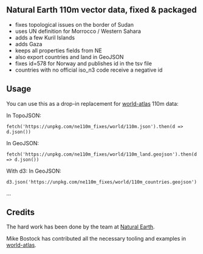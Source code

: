 ## Natural Earth 110m vector data, fixed & packaged

- fixes topological issues on the border of Sudan
- uses UN definition for Morrocco / Western Sahara
- adds a few Kuril Islands
- adds Gaza
- keeps all properties fields from NE
- also export countries and land in GeoJSON
- fixes id=578 for Norway and publishes id in the tsv file
- countries with no official iso_n3 code receive a negative id

## Usage

You can use this as a drop-in replacement for [world-atlas](https://github.com/topojson/world-atlas) 110m data:

In TopoJSON:
```{javascript}
fetch('https://unpkg.com/ne110m_fixes/world/110m.json').then(d => d.json())
```

In GeoJSON:
```{javascript}
fetch('https://unpkg.com/ne110m_fixes/world/110m_land.geojson').then(d => d.json())
```

With d3:
In GeoJSON:
```{javascript}
d3.json('https://unpkg.com/ne110m_fixes/world/110m_countries.geojson')
```

…

## Credits

The hard work has been done by the team
at [Natural Earth](https://www.naturalearthdata.com/).

Mike Bostock has contributed all the necessary tooling
and examples in [world-atlas](https://github.com/topojson/world-atlas).
